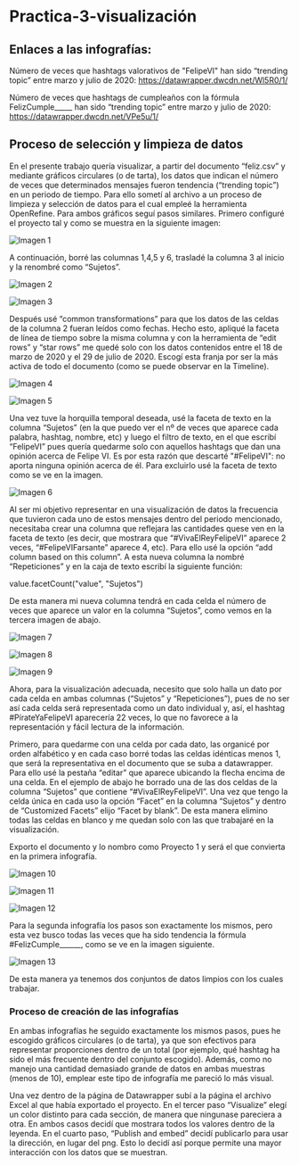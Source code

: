 # Practica-3-visualización

## Enlaces a las infografías:

Número de veces que hashtags valorativos de "FelipeVI" han sido “trending topic” entre marzo y julio de 2020: https://datawrapper.dwcdn.net/Wl5R0/1/

Número de veces que hashtags de cumpleaños con la fórmula FelizCumple_____ han sido “trending topic” entre marzo y julio de 2020: https://datawrapper.dwcdn.net/VPe5u/1/

## Proceso de selección y limpieza de datos


En el presente trabajo quería visualizar, a partir del documento “feliz.csv” y mediante gráficos circulares (o de tarta), los datos que indican el número de veces que determinados mensajes fueron tendencia (“trending topic”) en un periodo de tiempo. Para ello sometí al archivo a un proceso de limpieza y selección de datos para el cual empleé la herramienta OpenRefine.
Para ambos gráficos seguí pasos similares. Primero configuré el proyecto tal y como se muestra en la siguiente imagen:

![Imagen 1](imagenes/imagen-1-practica-3.png)

A continuación, borré las columnas 1,4,5 y 6, trasladé la columna 3 al inicio y la renombré como “Sujetos”.

![Imagen 2](imagenes/imagen-2-practica-3.png)

![Imagen 3](imagenes/imagen-3-practica-3.png)

Después usé “common transformations” para que los datos de las celdas de la columna 2 fueran leídos como fechas. Hecho esto, apliqué la faceta de línea de tiempo sobre la misma columna 
y con la herramienta de “edit rows” y “star rows” me quedé solo con los datos contenidos entre el 18 de marzo de 2020 y el 29 de julio de 2020. Escogí esta franja por ser la más activa 
de todo el documento (como se puede observar en la Timeline).

![Imagen 4](imagenes/imagen-4-practica-3.png)

![Imagen 5](imagenes/imagen-5-practica-3.png)


Una vez tuve la horquilla temporal deseada, usé la faceta de texto en la columna “Sujetos” (en la que puedo ver el nº de veces que aparece cada palabra, hashtag, nombre, etc) 
y luego el filtro de texto, en el que escribí “FelipeVI” pues quería quedarme solo con aquellos hashtags que dan una opinión acerca de Felipe VI. Es por esta razón que descarté "#FelipeVI": 
no aporta ninguna opinión acerca de él. Para excluirlo usé la faceta de texto como se ve en la imagen.

![Imagen 6](imagenes/imagen-6-practica-3.png)

Al ser mi objetivo representar en una visualización de datos la frecuencia que tuvieron cada uno de estos mensajes dentro del periodo mencionado, necesitaba crear una columna 
que reflejara las cantidades quese ven en la faceta de texto (es decir, que mostrara que “#VivaElReyFelipeVI” aparece 2 veces, “#FelipeVIFarsante” aparece 4, etc). Para ello usé 
la opción “add column based on this column”. A esta nueva columna la nombré “Repeticiones” y en la caja de texto escribí la siguiente función:

value.facetCount("value", "Sujetos")

De esta manera mi nueva columna tendrá en cada celda el número de veces que aparece un valor en la columna “Sujetos”, como vemos en la tercera imagen de abajo.


![Imagen 7](imagenes/imagen-7-practica-3.png)


![Imagen 8](imagenes/imagen-8-practica-3.png)


![Imagen 9](imagenes/imagen-9-practica-3.png)



Ahora, para la visualización adecuada, necesito que solo halla un dato por cada celda en ambas columnas (“Sujetos” y “Repeticiones”), pues de no ser así cada celda será representada como un dato individual y, así, el hashtag #PírateYaFelipeVI aparecería 22 veces, lo que no favorece a la representación y fácil lectura de la información.

Primero, para quedarme con una celda por cada dato, las organicé por orden alfabético y en cada caso borré todas las celdas idénticas menos 1, que será la representativa en el documento que se suba a datawrapper. Para ello usé la pestaña “editar” que aparece ubicando la flecha encima de una celda. En el ejemplo de abajo he borrado una de las dos celdas de la columna “Sujetos” que contiene “#VivaElReyFelipeVI”. Una vez que tengo la celda única en cada uso la opción “Facet” en la columna “Sujetos” y dentro de “Customized Facets” elijo “Facet by blank”. De esta manera elimino todas las celdas en blanco y me quedan solo con las que trabajaré en la visualización.

Exporto el documento y lo nombro como Proyecto 1 y será el que convierta en la primera infografía.

![Imagen 10](imagenes/imagen-10-practica-3.png)

![Imagen 11](imagenes/imagen-11-practica-3.png)

![Imagen 12](imagenes/imagen-12-practica-3.png)


Para la segunda infografía los pasos son exactamente los mismos, pero esta vez busco todas las veces que ha sido tendencia la fórmula #FelizCumple______, como se ve en la imagen siguiente.

![Imagen 13](imagenes/imagen-13-practica-3.png)

De esta manera ya tenemos dos conjuntos de datos limpios con los cuales trabajar.



### Proceso de creación de las infografías

En ambas infografías he seguido exactamente los mismos pasos, pues he escogido gráficos circulares (o de tarta), ya que son efectivos para representar proporciones dentro de un total 
(por ejemplo, qué hashtag ha sido el más frecuente dentro del conjunto escogido). Además, como no manejo una cantidad demasiado grande de datos en ambas muestras (menos de 10), 
emplear este tipo de infografía me pareció lo más visual.

Una vez dentro de la página de Datawrapper subí a la página el archivo Excel al que había exportado el proyecto. En el tercer paso “Visualize” elegí un color distinto para cada 
sección, de manera que ningunase pareciera a otra. En ambos casos decidí que mostrara todos los valores dentro de la leyenda. En el cuarto paso, “Publish and embed” decidí publicarlo 
para usar la dirección, en lugar del png. Esto lo decidí así porque permite una mayor interacción con los datos que se muestran. 



